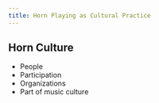 ```yaml
---
title: Horn Playing as Cultural Practice
---
```


## Horn Culture
- People
- Participation
- Organizations
- Part of music culture

